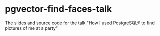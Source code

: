 # pgvector-find-faces-talk
The slides and source code for the talk "How I used PostgreSQL® to find pictures of me at a party"
